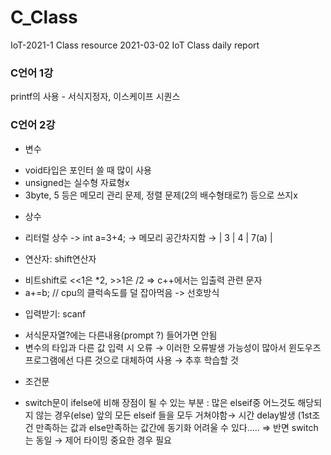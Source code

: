 # C_Class
IoT-2021-1 Class resource
2021-03-02 IoT Class daily report
### C언어 1강
printf의 사용 - 서식지정자, 이스케이프 시퀀스
### C언어 2강
* 변수 
- void타입은 포인터 쓸 때 많이 사용
- unsigned는 실수형 자료형x
- 3byte, 5 등은 메모리 관리 문제, 정렬 문제(2의 배수형태로?) 등으로 쓰지x

* 상수
- 리터럴 상수 -> int a=3+4;	→ 메모리 공간차지함 → | 3 | 4 | 7(a) |

* 연산자: shift연산자
- 비트shift로 <<1은 *2, >>1은 /2	 ⇒ c++에서는 입출력 관련 문자
- a+=b; // cpu의 클럭속도를 덜 잡아먹음 -> 선호방식

* 입력받기: scanf
- 서식문자열?에는 다른내용(prompt ?) 들어가면 안됨
- 변수의 타입과 다른 값 입력 시 오류 → 이러한 오류발생 가능성이 많아서 윈도우즈 프로그램에선 다른 것으로 대체하여 사용 → 추후 학습할 것

* 조건문
- switch문이 ifelse에 비해 장점이 될 수 있는 부분 : 많은 elseif중 어느것도 해당되지 않는 경우(else) 앞의 모든 elseif 들을 모두 거쳐야함→ 시간 delay발생  (1st조건 만족하는 값과 else만족하는 값간에 동기화 어려울 수 있다…..
⇒ 반면 switch는 동일 → 제어 타이밍 중요한 경우 필요
